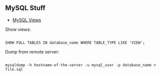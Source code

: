## MySQL Stuff

* [MySQL Views](https://stackoverflow.com/questions/2834016/how-to-get-a-list-of-mysql-views)


Show views:

```

SHOW FULL TABLES IN database_name WHERE TABLE_TYPE LIKE 'VIEW';

```

Dump from remote server:

```

mysqldump -h hostname-of-the-server -u mysql_user -p database_name > file.sql

```

